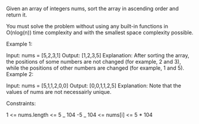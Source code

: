 Given an array of integers nums, sort the array in ascending order and return it.

You must solve the problem without using any built-in functions in O(nlog(n)) time complexity and with the smallest space complexity possible.

Example 1:

Input: nums = [5,2,3,1]
Output: [1,2,3,5]
Explanation: After sorting the array, the positions of some numbers are not changed (for example, 2 and 3), while the positions of other numbers are changed (for example, 1 and 5).
Example 2:

Input: nums = [5,1,1,2,0,0]
Output: [0,0,1,1,2,5]
Explanation: Note that the values of nums are not necessairly unique.

Constraints:

1 <= nums.length <= 5 _ 104
-5 _ 104 <= nums[i] <= 5 \* 104
